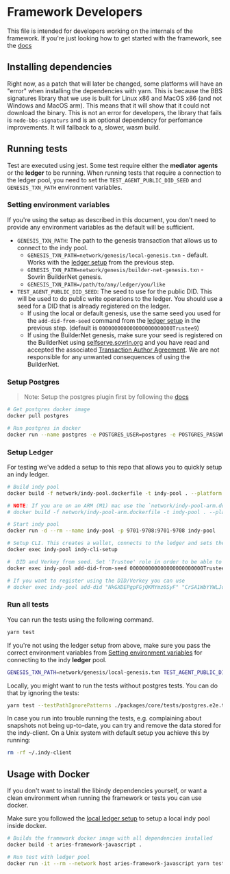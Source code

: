 # Framework Developers

This file is intended for developers working on the internals of the framework. If you're just looking how to get started with the framework, see the [docs](./docs)

## Installing dependencies

Right now, as a patch that will later be changed, some platforms will have an "error" when installing the dependencies with yarn. This is because the BBS signatures library that we use is built for Linux x86 and MacOS x86 (and not Windows and MacOS arm). This means that it will show that it could not download the binary.
This is not an error for developers, the library that fails is `node-bbs-signaturs` and is an optional dependency for perfomance improvements. It will fallback to a, slower, wasm build.

## Running tests

Test are executed using jest. Some test require either the **mediator agents** or the **ledger** to be running. When running tests that require a connection to the ledger pool, you need to set the `TEST_AGENT_PUBLIC_DID_SEED` and `GENESIS_TXN_PATH` environment variables.

### Setting environment variables

If you're using the setup as described in this document, you don't need to provide any environment variables as the default will be sufficient.

- `GENESIS_TXN_PATH`: The path to the genesis transaction that allows us to connect to the indy pool.
  - `GENESIS_TXN_PATH=network/genesis/local-genesis.txn` - default. Works with the [ledger setup](#setup-ledger) from the previous step.
  - `GENESIS_TXN_PATH=network/genesis/builder-net-genesis.txn` - Sovrin BuilderNet genesis.
  - `GENESIS_TXN_PATH=/path/to/any/ledger/you/like`
- `TEST_AGENT_PUBLIC_DID_SEED`: The seed to use for the public DID. This will be used to do public write operations to the ledger. You should use a seed for a DID that is already registered on the ledger.
  - If using the local or default genesis, use the same seed you used for the `add-did-from-seed` command from the [ledger setup](#setup-ledger) in the previous step. (default is `000000000000000000000000Trustee9`)
  - If using the BuilderNet genesis, make sure your seed is registered on the BuilderNet using [selfserve.sovrin.org](https://selfserve.sovrin.org/) and you have read and accepted the associated [Transaction Author Agreement](https://github.com/sovrin-foundation/sovrin/blob/master/TAA/TAA.md). We are not responsible for any unwanted consequences of using the BuilderNet.

### Setup Postgres

> Note: Setup the postgres plugin first by following the [docs](https://aries.js.org/)

```sh
# Get postgres docker image
docker pull postgres

# Run postgres in docker
docker run --name postgres -e POSTGRES_USER=postgres -e POSTGRES_PASSWORD=postgres -p 5432:5432 -d postgres
```

### Setup Ledger

For testing we've added a setup to this repo that allows you to quickly setup an indy ledger.

```sh
# Build indy pool
docker build -f network/indy-pool.dockerfile -t indy-pool . --platform linux/amd64

# NOTE: If you are on an ARM (M1) mac use the `network/indy-pool-arm.dockerfile` instead
# docker build -f network/indy-pool-arm.dockerfile -t indy-pool . --platform linux/arm64/v8

# Start indy pool
docker run -d --rm --name indy-pool -p 9701-9708:9701-9708 indy-pool

# Setup CLI. This creates a wallet, connects to the ledger and sets the Transaction Author Agreement
docker exec indy-pool indy-cli-setup

#  DID and Verkey from seed. Set 'Trustee' role in order to be able to register public DIDs
docker exec indy-pool add-did-from-seed 000000000000000000000000Trustee9 TRUSTEE

# If you want to register using the DID/Verkey you can use
# docker exec indy-pool add-did "NkGXDEPgpFGjQKMYmz6SyF" "CrSA1WbYYWLJoHm16Xw1VEeWxFvXtWjtsfEzMsjB5vDT"
```

### Run all tests

You can run the tests using the following command.

```sh
yarn test
```

If you're not using the ledger setup from above, make sure you pass the correct environment variables from [Setting environment variables](#setting-environment-variables) for connecting to the indy **ledger** pool.

```sh
GENESIS_TXN_PATH=network/genesis/local-genesis.txn TEST_AGENT_PUBLIC_DID_SEED=000000000000000000000000Trustee9 yarn test
```

Locally, you might want to run the tests without postgres tests. You can do that by ignoring the tests:

```sh
yarn test --testPathIgnorePatterns ./packages/core/tests/postgres.e2e.test.ts -u
```

In case you run into trouble running the tests, e.g. complaining about snapshots not being up-to-date, you can try and remove the data stored for the indy-client. On a Unix system with default setup you achieve this by running:

```sh
rm -rf ~/.indy-client
```

## Usage with Docker

If you don't want to install the libindy dependencies yourself, or want a clean environment when running the framework or tests you can use docker.

Make sure you followed the [local ledger setup](#setup-ledger) to setup a local indy pool inside docker.

```sh
# Builds the framework docker image with all dependencies installed
docker build -t aries-framework-javascript .

# Run test with ledger pool
docker run -it --rm --network host aries-framework-javascript yarn test
```
